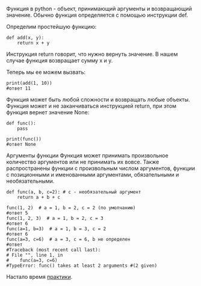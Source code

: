 Функция в python - объект, принимающий аргументы и возвращающий значение. Обычно функция определяется с помощью инструкции def.

Определим простейшую функцию:
```
def add(x, y):
	return x + y
```
Инструкция return говорит, что нужно вернуть значение. В нашем случае функция возвращает сумму x и y.

Теперь мы ее можем вызвать:
```
print(add(1, 10))
#ответ 11
```
Функция может быть любой сложности и возвращать любые объекты. Функция может и не заканчиваться инструкцией return, при этом функция вернет значение None:
```
def func():
	pass

print(func())
#ответ None
```

Аргументы функции
Функция может принимать произвольное количество аргументов или не принимать их вовсе. Также распространены функции с произвольным числом аргументов, функции с позиционными и именованными аргументами, обязательными и необязательными.

```
def func(a, b, c=2): # c - необязательный аргумент
	return a + b + c
	
func(1, 2)  # a = 1, b = 2, c = 2 (по умолчанию)
#ответ 5
func(1, 2, 3)  # a = 1, b = 2, c = 3
#ответ 6
func(a=1, b=3)  # a = 1, b = 3, c = 2
#ответ 6
func(a=3, c=6)  # a = 3, c = 6, b не определен
#ответ 
#Traceback (most recent call last):
# File "", line 1, in
#    func(a=3, c=6)
#TypeError: func() takes at least 2 arguments #(2 given)
```

Настало время [практики](../../../tasks/p1/t14).